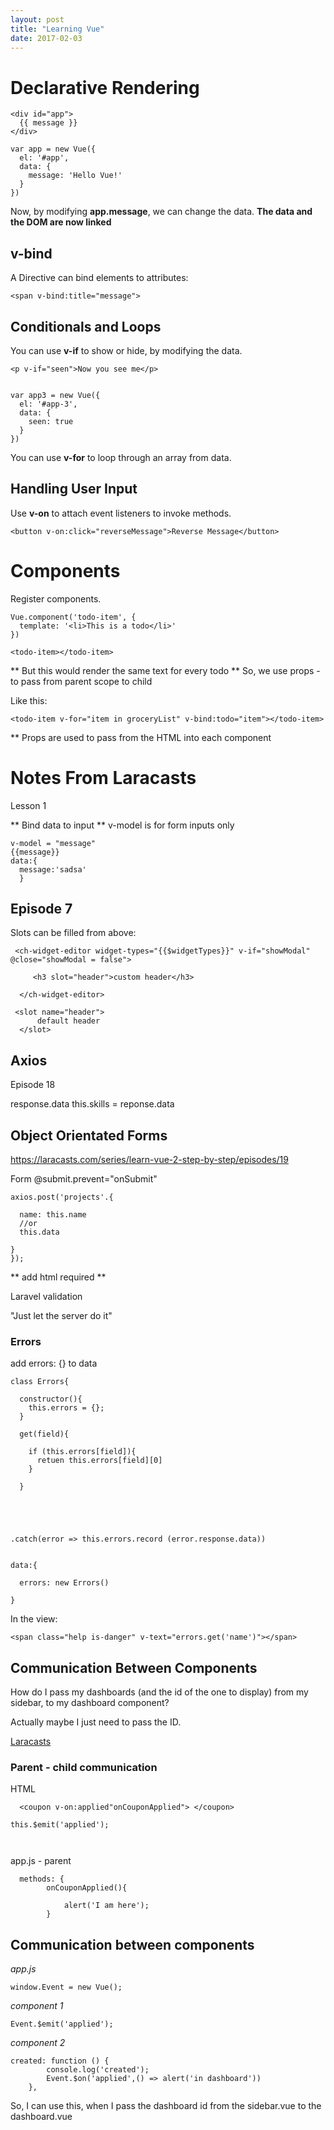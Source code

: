 ```yaml
---
layout: post
title: "Learning Vue"
date: 2017-02-03
---
```




# Declarative Rendering
```
<div id="app">
  {{ message }}
</div>
```


```
var app = new Vue({
  el: '#app',
  data: {
    message: 'Hello Vue!'
  }
})
```


Now, by modifying **app.message**, we can change the data. 
**The data and the DOM are now linked**



## v-bind ##
A Directive can bind elements to attributes:
```
<span v-bind:title="message">
```


## Conditionals and Loops ##

You can use **v-if** to show or hide, by modifying the data.

```
<p v-if="seen">Now you see me</p>


var app3 = new Vue({
  el: '#app-3',
  data: {
    seen: true
  }
})
```

You can use **v-for** to loop through an array from data. 


## Handling User Input ##

Use **v-on** to attach event listeners to invoke methods.

```
<button v-on:click="reverseMessage">Reverse Message</button>
```

# Components #

Register components.

```
Vue.component('todo-item', {
  template: '<li>This is a todo</li>'
})

<todo-item></todo-item>

```
** But this would render the same text for every todo **
So, we use props - to pass from parent scope to child 

Like this:
```
<todo-item v-for="item in groceryList" v-bind:todo="item"></todo-item>
```

** Props are used to pass from the HTML into each component




# Notes From Laracasts

Lesson 1 

** Bind data to input **
v-model is for form inputs only

```
v-model = "message"
{{message}}
data:{
  message:'sadsa'
  }
```

## Episode 7 

Slots can be filled from above:

```
 <ch-widget-editor widget-types="{{$widgetTypes}}" v-if="showModal" @close="showModal = false">

     <h3 slot="header">custom header</h3>

  </ch-widget-editor>

 <slot name="header">
      default header
  </slot>
```

## Axios

Episode 18

response.data
this.skills = reponse.data


## Object Orientated Forms
https://laracasts.com/series/learn-vue-2-step-by-step/episodes/19

Form @submit.prevent="onSubmit"

```
axios.post('projects'.{

  name: this.name 
  //or
  this.data
  
}
});

```

** add html required **

Laravel validation

"Just let the server do it"

### Errors

add errors: {} to data
```
class Errors{

  constructor(){
    this.errors = {};
  }
  
  get(field){
  
    if (this.errors[field]){
      retuen this.errors[field][0]
    }
    
  }





.catch(error => this.errors.record (error.response.data))


```


```
data:{

  errors: new Errors()

}

```

In the view:

```
<span class="help is-danger" v-text="errors.get('name')"></span>
```

 
## Communication Between Components

How do I pass my dashboards (and the id of the one to display) from my sidebar, to my dashboard component?

Actually maybe I just need to pass the ID.

[Laracasts](https://laracasts.com/series/learn-vue-2-step-by-step/episodes/12)

### Parent - child communication

HTML
```
  <coupon v-on:applied"onCouponApplied"> </coupon>

```


```
this.$emit('applied');



```

app.js - parent

```
  methods: {
        onCouponApplied(){

            alert('I am here');
        }
```


## Communication between components


*app.js*
```
window.Event = new Vue();

```

*component 1*
```
Event.$emit('applied');

```

*component 2*
```
created: function () {
        console.log('created');
        Event.$on('applied',() => alert('in dashboard'))
    },

```


So, I can use this, when I pass the dashboard id from the sidebar.vue to the dashboard.vue




